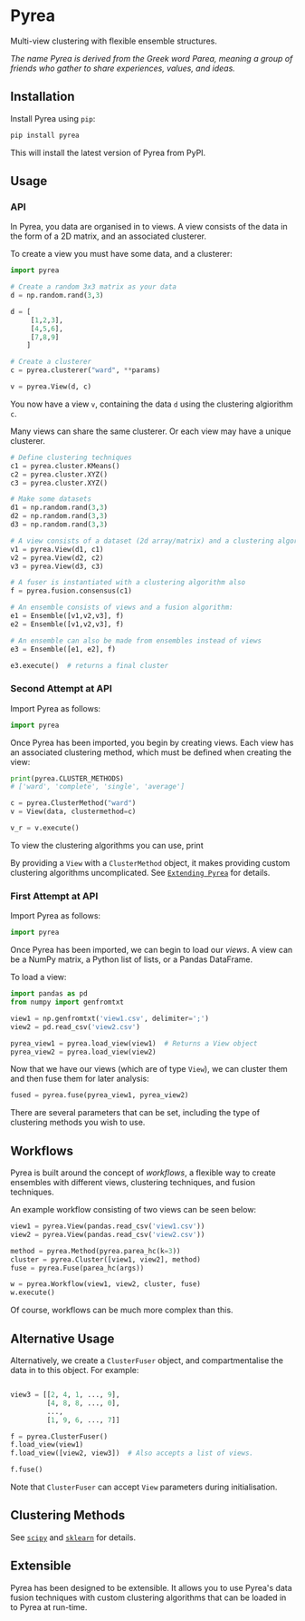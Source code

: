 # Pyrea
Multi-view clustering with flexible ensemble structures.

_The name Pyrea is derived from the Greek word Parea, meaning a group of friends who gather to share experiences, values, and ideas._

## Installation

Install Pyrea using `pip`:

```bash
pip install pyrea
```

This will install the latest version of Pyrea from PyPI.

## Usage

### API

In Pyrea, you data are organised in to views. A view consists of the data in the
form of a 2D matrix, and an associated clusterer.

To create a view you must have some data, and a clusterer:

```python
import pyrea

# Create a random 3x3 matrix as your data
d = np.random.rand(3,3)

d = [
     [1,2,3],
     [4,5,6],
     [7,8,9]
    ]

# Create a clusterer
c = pyrea.clusterer("ward", **params)

v = pyrea.View(d, c)
```
You now have a view `v`, containing the data `d` using the clustering algiorithm
`c`.

Many views can share the same clusterer. Or each view may have a unique clusterer.

```python
# Define clustering techniques
c1 = pyrea.cluster.KMeans()
c2 = pyrea.cluster.XYZ()
c3 = pyrea.cluster.XYZ()

# Make some datasets
d1 = np.random.rand(3,3)
d2 = np.random.rand(3,3)
d3 = np.random.rand(3,3)

# A view consists of a dataset (2d array/matrix) and a clustering algorithm
v1 = pyrea.View(d1, c1)
v2 = pyrea.View(d2, c2)
v3 = pyrea.View(d3, c3)

# A fuser is instantiated with a clustering algorithm also
f = pyrea.fusion.consensus(c1)

# An ensemble consists of views and a fusion algorithm:
e1 = Ensemble([v1,v2,v3], f)
e2 = Ensemble([v1,v2,v3], f)

# An ensemble can also be made from ensembles instead of views
e3 = Ensemble([e1, e2], f)

e3.execute()  # returns a final cluster
```

### Second Attempt at API

Import Pyrea as follows:

```python
import pyrea
```

Once Pyrea has been imported, you begin by creating views. Each view has an associated clustering method, which must be defined when creating the view:

```python
print(pyrea.CLUSTER_METHODS)
# ['ward', 'complete', 'single', 'average']

c = pyrea.ClusterMethod("ward")
v = View(data, clustermethod=c)

v_r = v.execute()
```

To view the clustering algorithms you can use, print

By providing a `View` with a `ClusterMethod` object, it makes providing custom clustering algorithms uncomplicated. See [`Extending Pyrea`](https://pyrea.readthedocs.org/pyrea/extending.html#custom-clustering-algorithms) for details.


### First Attempt at API

Import Pyrea as follows:

```python
import pyrea
```

Once Pyrea has been imported, we can begin to load our _views_. A view can be a NumPy matrix, a Python list of lists, or a Pandas DataFrame.

To load a view:

```python
import pandas as pd
from numpy import genfromtxt

view1 = np.genfromtxt('view1.csv', delimiter=';')
view2 = pd.read_csv('view2.csv')

pyrea_view1 = pyrea.load_view(view1)  # Returns a View object
pyrea_view2 = pyrea.load_view(view2)
```

Now that we have our views (which are of type `View`), we can cluster them and then fuse them for later analysis:

```python
fused = pyrea.fuse(pyrea_view1, pyrea_view2)
```

There are several parameters that can be set, including the type of clustering methods you wish to use.

## Workflows
Pyrea is built around the concept of *workflows*, a flexible way to create ensembles with different views, clustering techniques, and fusion techniques.

An example workflow consisting of two views can be seen below:

```python
view1 = pyrea.View(pandas.read_csv('view1.csv'))
view2 = pyrea.View(pandas.read_csv('view2.csv'))

method = pyrea.Method(pyrea.parea_hc(k=3))
cluster = pyrea.Cluster([view1, view2], method)
fuse = pyrea.Fuse(parea_hc(args))

w = pyrea.Workflow(view1, view2, cluster, fuse)
w.execute()
```

Of course, workflows can be much more complex than this.

## Alternative Usage

Alternatively, we create a `ClusterFuser` object, and compartmentalise the data in to this object. For example:

```python

view3 = [[2, 4, 1, ..., 9],
         [4, 8, 8, ..., 0],
         ...,
         [1, 9, 6, ..., 7]]

f = pyrea.ClusterFuser()
f.load_view(view1)
f.load_view([view2, view3])  # Also accepts a list of views.

f.fuse()
```

Note that `ClusterFuser` can accept `View` parameters during initialisation.

## Clustering Methods

See [`scipy`](https://docs.scipy.org/doc/scipy/reference/cluster.html) and [`sklearn`](https://scikit-learn.org/stable/modules/clustering.html) for details.

## Extensible

Pyrea has been designed to be extensible. It allows you to use Pyrea's data fusion techniques with custom clustering algorithms that can be loaded in to Pyrea at run-time.
